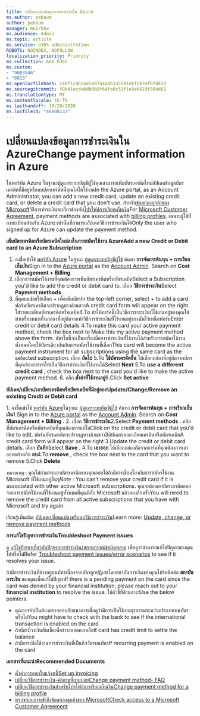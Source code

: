 ```yaml
---
title: เปลี่ยนแปลงข้อมูลการชำระเงินใน Azure
ms.author: pebaum
author: pebaum
manager: mnirkhe
ms.audience: Admin
ms.topic: article
ms.service: o365-administration
ROBOTS: NOINDEX, NOFOLLOW
localization_priority: Priority
ms.collection: Adm_O365
ms.custom:
- "9003546"
- "6813"
ms.openlocfilehash: c46f1cd65ae5a07a4aab33c641ebfcb7ef6fd42d
ms.sourcegitcommit: f8b41ecda6db0b8f64fe0c51f1e8e6619f504d61
ms.translationtype: MT
ms.contentlocale: th-TH
ms.lasthandoff: 10/28/2020
ms.locfileid: "48808132"
---
```

# <a name="change-payment-information-in-azure"></a><span data-ttu-id="05ebf-102">เปลี่ยนแปลงข้อมูลการชำระเงินใน Azure</span><span class="sxs-lookup"><span data-stu-id="05ebf-102">Change payment information in Azure</span></span>

<span data-ttu-id="05ebf-103">ในพอร์ทัล Azure ในฐานะผู้ดูแลระบบบัญชีผู้ใช้คุณสามารถเพิ่มบัตรเครดิตใหม่อัปเดตข้อมูลบัตรเครดิตที่มีอยู่หรือลบบัตรเครดิตที่คุณไม่ได้ใช้งาน</span><span class="sxs-lookup"><span data-stu-id="05ebf-103">In the Azure portal, as an Account Administrator, you can add a new credit card, update an existing credit card, or delete a credit card that you don't use.</span></span> <span data-ttu-id="05ebf-104">สำหรับ[ข้อตกลงลูกค้าของ Microsoft](https://docs.microsoft.com/azure/billing/billing-how-to-change-credit-card?WT.mc_id=Portal-Microsoft_Azure_Support#check-access-to-a-microsoft-customer-agreement)วิธีการชำระเงินจะเกี่ยวข้องกับ[โปรไฟล์การเรียกเก็บเงิน](https://docs.microsoft.com/azure/billing/billing-how-to-change-credit-card?WT.mc_id=Portal-Microsoft_Azure_Support#change-payment-method-for-a-billing-profile)</span><span class="sxs-lookup"><span data-stu-id="05ebf-104">For [Microsoft Customer Agreement](https://docs.microsoft.com/azure/billing/billing-how-to-change-credit-card?WT.mc_id=Portal-Microsoft_Azure_Support#check-access-to-a-microsoft-customer-agreement), payment methods are associated with [billing profiles](https://docs.microsoft.com/azure/billing/billing-how-to-change-credit-card?WT.mc_id=Portal-Microsoft_Azure_Support#change-payment-method-for-a-billing-profile).</span></span> <span data-ttu-id="05ebf-105">เฉพาะผู้ใช้ที่ลงทะเบียนสำหรับ Azure เท่านั้นที่สามารถอัปเดตวิธีการชำระเงินได้</span><span class="sxs-lookup"><span data-stu-id="05ebf-105">Only the user who signed up for Azure can update the payment method.</span></span>

<span data-ttu-id="05ebf-106">**เพิ่มบัตรเครดิตหรือบัตรเดบิตใหม่ลงในการสมัครใช้งาน Azure**</span><span class="sxs-lookup"><span data-stu-id="05ebf-106">**Add a new Credit or Debit card to an Azure Subscription**</span></span>

1. <span data-ttu-id="05ebf-107">ลงชื่อเข้าใช้ [พอร์ทัล Azure](https://portal.azure.com/) ในฐานะ [ผู้ดูแลระบบบัญชีผู้ใช้](https://docs.microsoft.com/azure/billing/billing-subscription-transfer?WT.mc_id=Portal-Microsoft_Azure_Support#whoisaa) ค้นหา **การจัดการต้นทุน + การเรียกเก็บเงิน**</span><span class="sxs-lookup"><span data-stu-id="05ebf-107">Sign in to the [Azure portal](https://portal.azure.com/) as the [Account Admin](https://docs.microsoft.com/azure/billing/billing-subscription-transfer?WT.mc_id=Portal-Microsoft_Azure_Support#whoisaa). Search on **Cost Management + Billing**</span></span>
2. <span data-ttu-id="05ebf-108">เลือกการสมัครใช้งานที่คุณต้องการเพิ่มบัตรเครดิตหรือบัตรเดบิต</span><span class="sxs-lookup"><span data-stu-id="05ebf-108">Select a Subscription you'd like to add the credit or debit card to.</span></span> <span data-ttu-id="05ebf-109">เลือก **วิธีการชำระเงิน**</span><span class="sxs-lookup"><span data-stu-id="05ebf-109">Select **Payment methods**</span></span>
3. <span data-ttu-id="05ebf-110">ที่มุมบนซ้ายให้เลือก + เพื่อเพิ่มบัตร</span><span class="sxs-lookup"><span data-stu-id="05ebf-110">In the top-left corner, select + to add a card.</span></span> <span data-ttu-id="05ebf-111">ฟอร์มบัตรเครดิตจะปรากฏทางด้านขวา</span><span class="sxs-lookup"><span data-stu-id="05ebf-111">A credit card form will appear on the right.</span></span> <span data-ttu-id="05ebf-112">ใส่รายละเอียดบัตรเครดิตหรือเดบิต4.To ทำให้การ์ดนี้เป็นวิธีการชำระเงินที่ใช้งานอยู่ของคุณให้ทำเครื่องหมายในกล่องที่อยู่ถัดจากทำวิธีการชำระเงินที่ใช้งานอยู่ของฉันไว้เหนือฟอร์ม</span><span class="sxs-lookup"><span data-stu-id="05ebf-112">Enter credit or debit card details 4.To make this card your active payment method, check the box next to Make this my active payment method above the form.</span></span> <span data-ttu-id="05ebf-113">บัตรใบนี้จะเป็นเครื่องมือการชำระเงินที่ใช้งานได้สำหรับการสมัครใช้งานทั้งหมดโดยใช้บัตรเดียวกันกับการสมัครใช้งานที่เลือก</span><span class="sxs-lookup"><span data-stu-id="05ebf-113">This card will become the active payment instrument for all subscriptions using the same card as the selected subscription.</span></span> <span data-ttu-id="05ebf-114">เลือก **ถัดไป** 5.To **ใช้บัตรเครดิตอื่น** ให้เลือกกล่องที่อยู่ถัดจากบัตรที่คุณต้องการทำให้เป็นวิธีการชำระเงินที่ใช้งานได้</span><span class="sxs-lookup"><span data-stu-id="05ebf-114">Select **Next** 5.To **use a different credit card** , check the box next to the card you'd like to make the active payment method.</span></span>
<span data-ttu-id="05ebf-115">6. คลิก **ตั้งค่าที่ใช้งานอยู่**</span><span class="sxs-lookup"><span data-stu-id="05ebf-115">6.Click **Set active**</span></span>

<span data-ttu-id="05ebf-116">**อัปเดต/เปลี่ยน/เอาบัตรเครดิตหรือบัตรเดบิตที่มีอยู่ออก**</span><span class="sxs-lookup"><span data-stu-id="05ebf-116">**Update/Change/Remove an existing Credit or Debit card**</span></span>

<span data-ttu-id="05ebf-117">1. ลงชื่อเข้าใช้ [พอร์ทัล Azure](https://portal.azure.com/)ในฐานะ [ผู้ดูแลระบบบัญชีผู้ใช้](https://docs.microsoft.com/azure/billing/billing-subscription-transfer?WT.mc_id=Portal-Microsoft_Azure_Support#whoisaa) ค้นหา **การจัดการต้นทุน + การเรียกเก็บเงิน**</span><span class="sxs-lookup"><span data-stu-id="05ebf-117">1.Sign in to the [Azure portal](https://portal.azure.com/) as the [Account Admin](https://docs.microsoft.com/azure/billing/billing-subscription-transfer?WT.mc_id=Portal-Microsoft_Azure_Support#whoisaa). Search on **Cost Management + Billing** .</span></span>
<span data-ttu-id="05ebf-118">2. เลือก **วิธีการชำระเงิน**</span><span class="sxs-lookup"><span data-stu-id="05ebf-118">2.Select **Payment methods** .</span></span> <span data-ttu-id="05ebf-119">คลิกที่บัตรเครดิตหรือบัตรเดบิตที่คุณต้องการแก้ไข</span><span class="sxs-lookup"><span data-stu-id="05ebf-119">Click on the credit or debit card that you'd like to edit.</span></span> <span data-ttu-id="05ebf-120">ฟอร์มบัตรเครดิตจะปรากฏทางด้านขวา3อัปเดตรายละเอียดเครดิตหรือบัตรเดบิต</span><span class="sxs-lookup"><span data-stu-id="05ebf-120">A credit card form will appear on the right 3.Update the credit or debit card details.</span></span> <span data-ttu-id="05ebf-121">เลือก **บันทึก**</span><span class="sxs-lookup"><span data-stu-id="05ebf-121">Select **Save** .</span></span>
<span data-ttu-id="05ebf-122">4.To **เอาออก** ให้เลือกกล่องถัดจากการ์ดที่คุณต้องการเอาออกแล้วคลิก **ลบ**</span><span class="sxs-lookup"><span data-stu-id="05ebf-122">4.To **remove** , check the box next to the card that you want to remove 5.Click **Delete**</span></span>

<span data-ttu-id="05ebf-123">_หมายเหตุ_ : คุณไม่สามารถเอาบัตรเครดิตของคุณออกได้ถ้ามีการเชื่อมโยงกับการสมัครใช้งาน Microsoft ที่ใช้งานอยู่อื่นๆ</span><span class="sxs-lookup"><span data-stu-id="05ebf-123">_Note_ : You can't remove your credit card if it is associated with other active Microsoft subscriptions.</span></span> <span data-ttu-id="05ebf-124">คุณจะต้องเอาบัตรเครดิตออกจากการสมัครใช้งานที่ใช้งานอยู่ทั้งหมดที่คุณมีกับ Microsoft แล้วลองอีกครั้ง</span><span class="sxs-lookup"><span data-stu-id="05ebf-124">You will need to remove the credit card from all active subscriptions that you have with Microsoft and try again.</span></span>

<span data-ttu-id="05ebf-125">เรียนรู้เพิ่มเติม: [อัปเดตเปลี่ยนแปลงหรือลบวิธีการชำระเงิน](https://docs.microsoft.com/azure/billing/billing-how-to-change-credit-card?WT.mc_id=Portal-Microsoft_Azure_Support)</span><span class="sxs-lookup"><span data-stu-id="05ebf-125">Learn more: [Update, change, or remove payment methods](https://docs.microsoft.com/azure/billing/billing-how-to-change-credit-card?WT.mc_id=Portal-Microsoft_Azure_Support)</span></span>

<span data-ttu-id="05ebf-126">**การแก้ไขปัญหาการชำระเงิน**</span><span class="sxs-lookup"><span data-stu-id="05ebf-126">**Troubleshoot Payment issues**</span></span>

<span data-ttu-id="05ebf-127">ดู [แก้ไขปัญหาเกี่ยวกับปัญหาการชำระเงิน/สถานการณ์ข้อผิดพลาด](https://support.microsoft.com/help/4505172/troubleshooting-payment-issues) เพื่อดูว่าสามารถแก้ไขปัญหาของคุณได้หรือไม่</span><span class="sxs-lookup"><span data-stu-id="05ebf-127">Refer [Troubleshoot payment issues/error scenarios](https://support.microsoft.com/help/4505172/troubleshooting-payment-issues) to see if it resolves your issue.</span></span>

<span data-ttu-id="05ebf-128">ถ้ามีการชำระเงินที่ค้างอยู่บนบัตรเนื่องจากบัตรถูกปฏิเสธโดยสถาบันการเงินของคุณโปรดติดต่อ **สถาบันการเงิน** ของคุณเพื่อแก้ไขปัญหา</span><span class="sxs-lookup"><span data-stu-id="05ebf-128">If there is a pending payment on the card since the card was denied by your financial institution, please reach out to your **financial institution** to resolve the issue.</span></span> <span data-ttu-id="05ebf-129">ใช้ตัวชี้ที่ด้านล่าง:</span><span class="sxs-lookup"><span data-stu-id="05ebf-129">Use the below pointers:</span></span>

- <span data-ttu-id="05ebf-130">คุณอาจจำเป็นต้องตรวจสอบกับธนาคารเพื่อดูว่ามีการเปิดใช้งานธุรกรรมระหว่างประเทศบนบัตรหรือไม่</span><span class="sxs-lookup"><span data-stu-id="05ebf-130">You might have to check with the bank to see if the international transaction is enabled on the card</span></span>
- <span data-ttu-id="05ebf-131">ถ้าบัตรมีวงเงินสินเชื่อเพื่อชำระยอดคงเหลือ</span><span class="sxs-lookup"><span data-stu-id="05ebf-131">If card has credit limit to settle the balance</span></span>
- <span data-ttu-id="05ebf-132">ถ้ามีการเปิดใช้งานการชำระเงินที่เป็นกิจวัตรบนบัตร</span><span class="sxs-lookup"><span data-stu-id="05ebf-132">If recurring payment is enabled on the card</span></span>

<span data-ttu-id="05ebf-133">**เอกสารที่แนะนำ**</span><span class="sxs-lookup"><span data-stu-id="05ebf-133">**Recommended Documents**</span></span>

- [<span data-ttu-id="05ebf-134">ตั้งค่าการออกใบแจ้งหนี้</span><span class="sxs-lookup"><span data-stu-id="05ebf-134">Set up invoicing</span></span>](https://azure.microsoft.com/pricing/invoicing/)
- [<span data-ttu-id="05ebf-135">เปลี่ยนวิธีการชำระเงิน-คำถามที่ถามบ่อย</span><span class="sxs-lookup"><span data-stu-id="05ebf-135">Change payment method- FAQ</span></span>](https://docs.microsoft.com/azure/billing/billing-how-to-change-credit-card?WT.mc_id=Portal-Microsoft_Azure_Support#frequently-asked-questions)
- [<span data-ttu-id="05ebf-136">เปลี่ยนวิธีการชำระเงินสำหรับโปรไฟล์การเรียกเก็บเงิน</span><span class="sxs-lookup"><span data-stu-id="05ebf-136">Change payment method for a billing profile</span></span>](https://docs.microsoft.com/azure/billing/billing-how-to-change-credit-card?WT.mc_id=Portal-Microsoft_Azure_Support#change-payment-method-for-a-billing-profile)
- [<span data-ttu-id="05ebf-137">ตรวจสอบการเข้าถึงข้อตกลงลูกค้าของ Microsoft</span><span class="sxs-lookup"><span data-stu-id="05ebf-137">Check access to a Microsoft Customer Agreement</span></span>](https://docs.microsoft.com/azure/billing/billing-how-to-change-credit-card?WT.mc_id=Portal-Microsoft_Azure_Support#check-access-to-a-microsoft-customer-agreement)